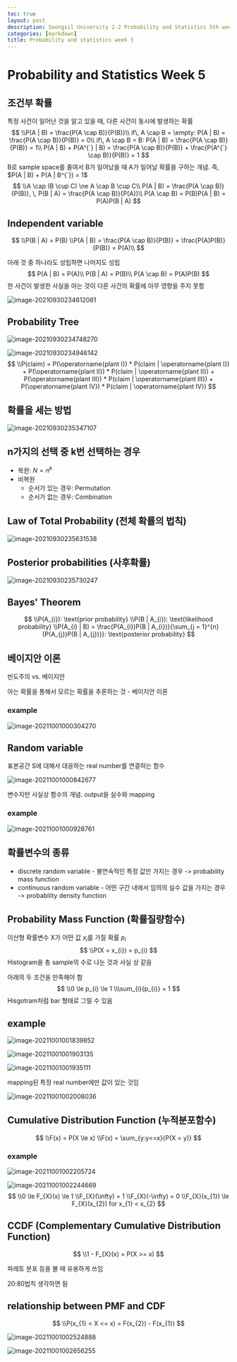 ```yaml
---
toc: true
layout: post
description: Soongsil University 2-2 Probability and Statistics 5th week.
categories: [markdown]
title: Probability and statistics week 5
---
```

# Probability and Statistics Week 5

## 조건부 확률

특정 사건이 일어난 것을 알고 있을 때, 다른 사건이 동시에 발생하는 확률
$$
\\P(A | B) = \frac{P(A \cap B)}{P(B)}\\
if\, A \cap B = \empty: P(A | B) = \frac{P(A \cap B)}{P(B)} = 0\\
if\, A \cap B = B: P(A | B) = \frac{P(A \cap B)}{P(B)} = 1\\
P(A | B) + P(A^{`} | B) = \frac{P(A \cap B)}{P(B)} + \frac{P(A^{`} \cap B)}{P(B)} = 1
$$
B로 sample space를 줄여서 B가 일어났을 때 A가 일어날 확률을 구하는 개념. 즉, $P(A | B) + P(A | B^{`}) = 1$
$$
\\A \cap (B \cup C) \ne A \cap B \cup C\\
P(A | B) = \frac{P(A \cap B)}{P(B)}, \, P(B | A) = \frac{P(A \cap B)}{P(A)}\\
P(A \cap B) = P(B)P(A | B) = P(A)P(B | A)
$$

## Independent variable

$$
\\P(B | A) = P(B)
\\P(A | B) = \frac{P(A \cap B)}{P(B)} = \frac{P(A)P(B)}{P(B)} = P(A)\\
$$

아래 것 중 하나라도 성립하면 나머지도 성립
$$
P(A | B) = P(A)\\
P(B | A) = P(B)\\
P(A \cap B) = P(A)P(B)
$$
한 사건이 발생한 사실을 아는 것이 다른 사건의 확률에 아무 영향을 주지 못함

![image-20210930234612081](/Kevin_Min/images/2021-09-30-probability-and-statistics-week-5/image-20210930234612081.png)

## Probability Tree

![image-20210930234748270](/Kevin_Min/images/2021-09-30-probability-and-statistics-week-5/image-20210930234748270.png)

![image-20210930234946142](/Kevin_Min/images/2021-09-30-probability-and-statistics-week-5/image-20210930234946142.png)
$$
\\P(claim) = P(\operatorname{plant I}) * P(claim | \operatorname{plant I}) + P(\operatorname{plant II}) * P(claim | \operatorname{plant II}) + P(\operatorname{plant III}) * P(claim | \operatorname{plant III}) + P(\operatorname{plant IV}) * P(claim | \operatorname{plant IV})
$$

## 확률을 세는 방법

![image-20210930235347107](/Kevin_Min/images/2021-09-30-probability-and-statistics-week-5/image-20210930235347107.png)

## n가지의 선택 중 k번 선택하는 경우

-   복윈: $N = n^{k}$
-   비복원
    -   순서가 있는 경우: Permutation
    -   순서가 없는 경우: Combination

## Law of Total Probability (전체 확률의 법칙)

![image-20210930235631538](/Kevin_Min/images/2021-09-30-probability-and-statistics-week-5/image-20210930235631538.png)

## Posterior probabilities (사후확률)

![image-20210930235730247](/Kevin_Min/images/2021-09-30-probability-and-statistics-week-5/image-20210930235730247.png)

## Bayes' Theorem

$$
\\P(A_{i}): \text{prior probability}
\\P(B | A_{i}): \text{likelihood probability}
\\P(A_{i} | B) = \frac{P(A_{i})P(B | A_{i})}{\sum_{j = 1}^{n}{P(A_{j})P(B | A_{j})}}: \text{posterior probability}
$$

## 베이지안 이론

빈도주의 vs. 베이지안

아는 확률을 통해서 모르는 확률을 추론하는 것 - 베이지안 이론

### example

![image-20211001000304270](/Kevin_Min/images/2021-09-30-probability-and-statistics-week-5/image-20211001000304270.png)

## Random variable

표본공간 S에 대해서 대응하는 real number를 연결하는 함수

![image-20211001000842677](/Kevin_Min/images/2021-09-30-probability-and-statistics-week-5/image-20211001000842677.png)

변수지만 사실상 함수의 개념. output을 실수와 mapping

### example

![image-20211001000928761](/Kevin_Min/images/2021-09-30-probability-and-statistics-week-5/image-20211001000928761.png)

## 확률변수의 종류

-   discrete random variable - 불연속적인 특정 값만 가지는 경우 -> probability mass function
-   continuous random variable - 어떤 구간 내에서 임의의 실수 값을 가지는 경우 -> probability density function

## Probability Mass Function (확률질량함수)

이산형 확률변수 X가 어떤 값 $x_{i}$를 가질 확률 $p_{i}$
$$
\\P(X = x_{i}) = p_{i}
$$
Histogram을 총 sample의 수로 나눈 것과 사실 상 같음

아래의 두 조건을 만족해야 함
$$
\\0 \le p_{i} \le 1
\\\sum_{i}{p_{i}} = 1
$$
Hisgotram처럼 bar 형태로 그릴 수 있음

## example

![image-20211001001839852](/Kevin_Min/images/2021-09-30-probability-and-statistics-week-5/image-20211001001839852.png)

![image-20211001001903135](/Kevin_Min/images/2021-09-30-probability-and-statistics-week-5/image-20211001001903135.png)

![image-20211001001935111](/Kevin_Min/images/2021-09-30-probability-and-statistics-week-5/image-20211001001935111.png)

mapping된 특정 real number에만 값이 있는 것임

![image-20211001002008036](/Kevin_Min/images/2021-09-30-probability-and-statistics-week-5/image-20211001002008036.png)

## Cumulative Distribution Function (누적분포함수)

$$
\\F(x) = P(X \le x)
\\F(x) = \sum_{y:y<=x}{P(X = y)}
$$

### example

![image-20211001002205724](/Kevin_Min/images/2021-09-30-probability-and-statistics-week-5/image-20211001002205724.png)

![image-20211001002244669](/Kevin_Min/images/2021-09-30-probability-and-statistics-week-5/image-20211001002244669.png)
$$
\\0 \le F_{X}(x) \le 1
\\F_{X}(\infty) = 1
\\F_{X}(-\infty) = 0
\\F_{X}(x_{1}) \le F_{X}(x_{2}) for x_{1} < x_{2}
$$


## CCDF (Complementary Cumulative Distribution Function)

$$
\\1 - F_{X}(x) = P(X >= x)
$$

파레토 분포 등을 볼 때 유용하게 쓰임

20:80법칙 생각하면 됨

## relationship between PMF and CDF

$$
\\P(x_{1} < X <= x) = F(x_{2}) - F(x_{1})
$$

![image-20211001002524888](/Kevin_Min/images/2021-09-30-probability-and-statistics-week-5/image-20211001002524888.png)

![image-20211001002656255](/Kevin_Min/images/2021-09-30-probability-and-statistics-week-5/image-20211001002656255.png)
